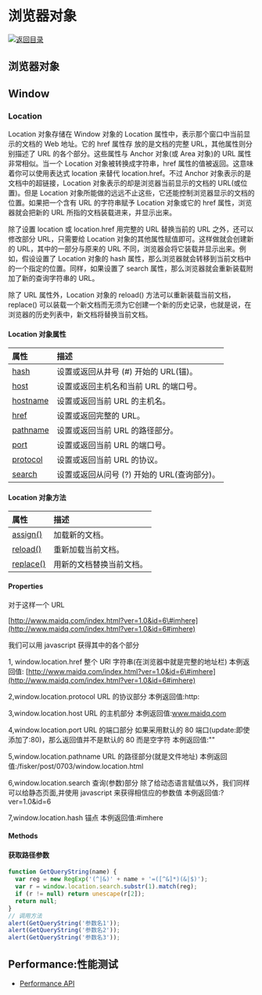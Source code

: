 # 浏览器对象

[![&#x8FD4;&#x56DE;&#x76EE;&#x5F55;](https://i.postimg.cc/50XLzC7C/image.png)](https://github.com/wx-chevalier/Web-Series)

## 浏览器对象

## Window

### Location

Location 对象存储在 Window 对象的 Location 属性中，表示那个窗口中当前显示的文档的 Web 地址。它的 href 属性存 放的是文档的完整 URL，其他属性则分别描述了 URL 的各个部分。这些属性与 Anchor 对象\(或 Area 对象\)的 URL 属性非常相似。当一个 Location 对象被转换成字符串，href 属性的值被返回。这意味着你可以使用表达式 location 来替代 location.href。不过 Anchor 对象表示的是文档中的超链接，Location 对象表示的却是浏览器当前显示的文档的 URL\(或位置\)。但是 Location 对象所能做的远远不止这些，它还能控制浏览器显示的文档的位置。如果把一个含有 URL 的字符串赋予 Location 对象或它的 href 属性，浏览器就会把新的 URL 所指的文档装载进来，并显示出来。

除了设置 location 或 location.href 用完整的 URL 替换当前的 URL 之外，还可以修改部分 URL，只需要给 Location 对象的其他属性赋值即可。这样做就会创建新的 URL，其中的一部分与原来的 URL 不同，浏览器会将它装载并显示出来。例如，假设设置了 Location 对象的 hash 属性，那么浏览器就会转移到当前文档中的一个指定的位置。同样，如果设置了 search 属性，那么浏览器就会重新装载附加了新的查询字符串的 URL。

除了 URL 属性外，Location 对象的 reload\(\) 方法可以重新装载当前文档，replace\(\) 可以装载一个新文档而无须为它创建一个新的历史记录，也就是说，在浏览器的历史列表中，新文档将替换当前文档。

#### Location 对象属性

| 属性 | 描述 |
| :--- | :--- |
| [hash](http://www.w3school.com.cn/jsref/prop_loc_hash.asp) | 设置或返回从井号 \(\#\) 开始的 URL\(锚\)。 |
| [host](http://www.w3school.com.cn/jsref/prop_loc_host.asp) | 设置或返回主机名和当前 URL 的端口号。 |
| [hostname](http://www.w3school.com.cn/jsref/prop_loc_hostname.asp) | 设置或返回当前 URL 的主机名。 |
| [href](http://www.w3school.com.cn/jsref/prop_loc_href.asp) | 设置或返回完整的 URL。 |
| [pathname](http://www.w3school.com.cn/jsref/prop_loc_pathname.asp) | 设置或返回当前 URL 的路径部分。 |
| [port](http://www.w3school.com.cn/jsref/prop_loc_port.asp) | 设置或返回当前 URL 的端口号。 |
| [protocol](http://www.w3school.com.cn/jsref/prop_loc_protocol.asp) | 设置或返回当前 URL 的协议。 |
| [search](http://www.w3school.com.cn/jsref/prop_loc_search.asp) | 设置或返回从问号 \(?\) 开始的 URL\(查询部分\)。 |

#### Location 对象方法

| 属性 | 描述 |
| :--- | :--- |
| [assign\(\)](http://www.w3school.com.cn/jsref/met_loc_assign.asp) | 加载新的文档。 |
| [reload\(\)](http://www.w3school.com.cn/jsref/met_loc_reload.asp) | 重新加载当前文档。 |
| [replace\(\)](http://www.w3school.com.cn/jsref/met_loc_replace.asp) | 用新的文档替换当前文档。 |

#### Properties

对于这样一个 URL

[http://www.maidq.com/index.html?ver=1.0&id=6\#imhere](http://www.maidq.com/index.html?ver=1.0&id=6#imhere)

我们可以用 javascript 获得其中的各个部分

1, window.location.href 整个 URl 字符串\(在浏览器中就是完整的地址栏\) 本例返回值: [http://www.maidq.com/index.html?ver=1.0&id=6\#imhere](http://www.maidq.com/index.html?ver=1.0&id=6#imhere)

2,window.location.protocol URL 的协议部分 本例返回值:http:

3,window.location.host URL 的主机部分 本例返回值:www.maidq.com

4,window.location.port URL 的端口部分 如果采用默认的 80 端口\(update:即使添加了:80\)，那么返回值并不是默认的 80 而是空字符 本例返回值:""

5,window.location.pathname URL 的路径部分\(就是文件地址\) 本例返回值:/fisker/post/0703/window.location.html

6,window.location.search 查询\(参数\)部分 除了给动态语言赋值以外，我们同样可以给静态页面,并使用 javascript 来获得相信应的参数值 本例返回值:?ver=1.0&id=6

7,window.location.hash 锚点 本例返回值:\#imhere

#### Methods

#### 获取路径参数

```javascript
function GetQueryString(name) {
  var reg = new RegExp('(^|&)' + name + '=([^&]*)(&|$)');
  var r = window.location.search.substr(1).match(reg);
  if (r != null) return unescape(r[2]);
  return null;
}
// 调用方法
alert(GetQueryString('参数名1'));
alert(GetQueryString('参数名2'));
alert(GetQueryString('参数名3'));
```

## Performance:性能测试

* [Performance API](http://javascript.ruanyifeng.com/bom/performance.html)

